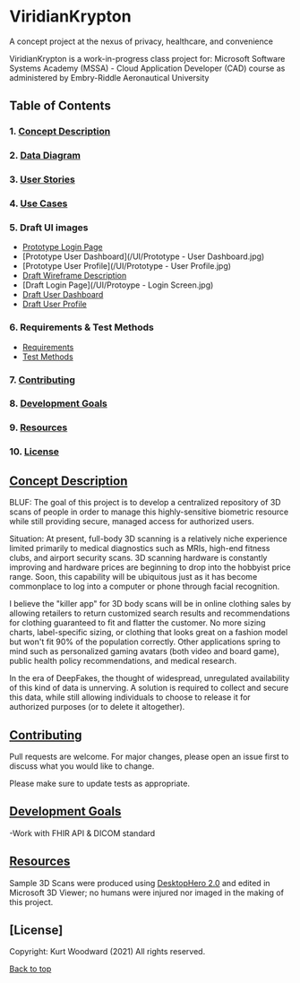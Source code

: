 # ViridianKrypton
A concept project at the nexus of privacy, healthcare, and convenience

ViridianKrypton is a work-in-progress class project for:
 Microsoft Software Systems Academy (MSSA) -
  Cloud Application Developer (CAD) course
   as administered by Embry-Riddle Aeronautical University

## Table of Contents
### 1. [Concept Description](#concept-description)
### 2. [Data Diagram](/Database_Diagram_15_FEB_2021.JPG/)
### 3. [User Stories](/Requirements/User-Stories.md)
### 4. [Use Cases](/Requirements/Use-Cases.md)
### 5. Draft UI images
- [Prototype Login Page](/UI/Prototype%20-%20login.jpg)  
- [Prototype User Dashboard](/UI/Prototype - User Dashboard.jpg)  
- [Prototype User Profile](/UI/Prototype - User Profile.jpg)  
- [Draft Wireframe Description](/UI/Draft%20%20Wireframe%20Descriptions.md)  
- [Draft Login Page](/UI/Protoype - Login Screen.jpg)  
- [Draft User Dashboard](/UI/DRAFT%20-%20user_dashboard.jpg)  
- [Draft User Profile](/UI/DRAFT%20-%20user_profile.jpg)  
### 6. Requirements & Test Methods
- [Requirements](/Requirements/Requirements-List.md#requirements-list)  
- [Test Methods](/Requirements/Requirements-List.md#test-table)
### 7. [Contributing](#contributing)
### 8. [Development Goals](#development-goals)
### 9. [Resources](#resources)
### 10. [License](#license)

## [Concept Description](#1-concept-description)

BLUF: The goal of this project is to develop a centralized repository of 3D scans of people in order to manage this highly-sensitive biometric resource while still providing secure, managed access for authorized users.

Situation: 
At present, full-body 3D scanning is a relatively niche experience limited primarily to medical diagnostics such as MRIs, high-end fitness clubs, and airport security scans. 3D scanning hardware is constantly improving and hardware prices are beginning to drop into the hobbyist price range. Soon, this capability will be ubiquitous just as it has become commonplace to log into a computer or phone through facial recognition. 

I believe the "killer app" for 3D body scans will be in online clothing sales by allowing retailers to return customized search results and recommendations for clothing guaranteed to fit and flatter the customer. No more sizing charts, label-specific sizing, or clothing that looks great on a fashion model but won't fit 90% of the population correctly. Other applications spring to mind such as personalized gaming avatars (both video and board game), public health policy recommendations, and medical research.

In the era of DeepFakes, the thought of widespread, unregulated availability of this kind of data is unnerving. A solution is required to collect and secure this data, while still allowing individuals to choose to release it for authorized purposes (or to delete it altogether). 


## [Contributing](#7-contributing)
Pull requests are welcome. For major changes, please open an issue first to discuss what you would like to change.

Please make sure to update tests as appropriate.

## [Development Goals](#8-development-goals)
-Work with FHIR API & DICOM standard

## [Resources](#9-resources)
Sample 3D Scans  were produced using [DesktopHero 2.0](https://desktophero3d.com/) and edited in Microsoft 3D Viewer; no humans were injured nor imaged in the making of this project.

## [License]
Copyright: Kurt Woodward (2021)
All rights reserved.

[Back to top](#viridiankrypton)
